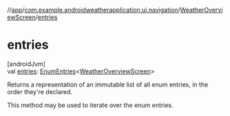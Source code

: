 //[app](../../../index.md)/[com.example.androidweatherapplication.ui.navigation](../index.md)/[WeatherOverviewScreen](index.md)/[entries](entries.md)

# entries

[androidJvm]\
val [entries](entries.md): [EnumEntries](https://kotlinlang.org/api/latest/jvm/stdlib/kotlin.enums/-enum-entries/index.html)&lt;[WeatherOverviewScreen](index.md)&gt;

Returns a representation of an immutable list of all enum entries, in the order they're declared.

This method may be used to iterate over the enum entries.
